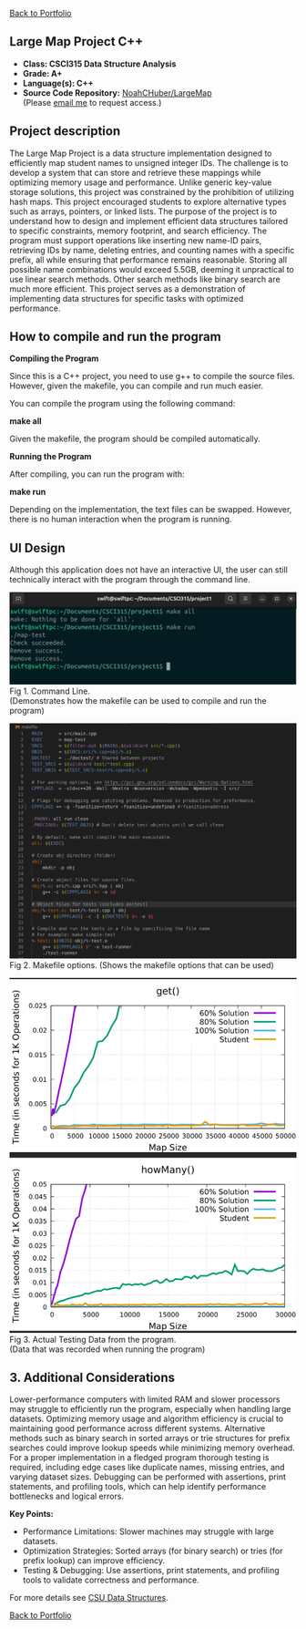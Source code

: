 [Back to Portfolio](./)

## Large Map Project C++

-   **Class: CSCI315 Data Structure Analysis** 
-   **Grade: A+** 
-   **Language(s): C++** 
-   **Source Code Repository:** [NoahCHuber/LargeMap](https://github.com/NoahCHuber/LargeMap)  
    (Please [email me](mailto:hubercnoah@gmail.com?subject=GitHub%20Access) to request access.)

## Project description

The Large Map Project is a data structure implementation designed to efficiently map student names to unsigned integer IDs. The challenge is to develop a system that can store and retrieve these mappings while optimizing memory usage and performance. Unlike generic key-value storage solutions, this project was constrained by the prohibition of utilizing hash maps. This project encouraged students to explore alternative types such as arrays, pointers, or linked lists. The purpose of the project is to understand how to design and implement efficient data structures tailored to specific constraints, memory footprint, and search efficiency. The program must support operations like inserting new name-ID pairs, retrieving IDs by name, deleting entries, and counting names with a specific prefix, all while ensuring that performance remains reasonable. Storing all possible name combinations would exceed 5.5GB, deeming it unpractical to use linear search methods. Other search methods like binary search are much more efficient. This project serves as a demonstration of implementing data structures for specific tasks with optimized performance. 

## How to compile and run the program

**Compiling the Program**

Since this is a C++ project, you need to use g++ to compile the source files. 
However, given the makefile, you can compile and run much easier.

You can compile the program using the following command:

**make all**

Given the makefile, the program should be compiled automatically.

**Running the Program**

After compiling, you can run the program with:

**make run**

Depending on the implementation, the text files can be swapped. 
However, there is no human interaction when the program is running. 

## UI Design

Although this application does not have an interactive UI, the user can still technically interact with the program through the command line. 

![screenshot](images/CommandLine.png)  
Fig 1. Command Line.     
(Demonstrates how the makefile can be used to compile and run the program)

![screenshot](images/Makefile.png)
Fig 2. Makefile options. (Shows the makefile options that can be used)

![screenshot](images/MAP.png)  
Fig 3. Actual Testing Data from the program.     
(Data that was recorded when running the program)

## 3. Additional Considerations

Lower-performance computers with limited RAM and slower processors may struggle to efficiently run the program, especially when handling large datasets. Optimizing memory usage and algorithm efficiency is crucial to maintaining good performance across different systems. 
Alternative methods such as binary search in sorted arrays or trie structures for prefix searches could improve lookup speeds while minimizing memory overhead. For a proper implementation in a fledged program thorough testing is required, including edge cases like duplicate names, missing entries, and varying dataset sizes.
Debugging can be performed with assertions, print statements, and profiling tools, which can help identify performance bottlenecks and logical errors.

**Key Points:**
- Performance Limitations: Slower machines may struggle with large datasets.
- Optimization Strategies: Sorted arrays (for binary search) or tries (for prefix lookup) can improve efficiency.
- Testing & Debugging: Use assertions, print statements, and profiling tools to validate correctness and performance.

For more details see [CSU Data Structures](https://github.com/csu-cs/CSCI-315-2024-Fall).

[Back to Portfolio](./)
